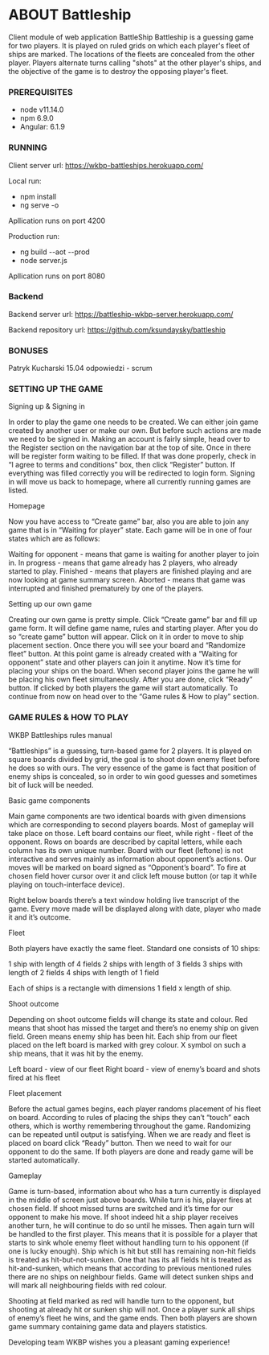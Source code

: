 # ABOUT Battleship

Client module of web application BattleShip
Battleship is a guessing game for two players. It is played on ruled grids on which each player's fleet of ships are marked.
The locations of the fleets are concealed from the other player. Players alternate turns calling "shots" at the other player's ships, 
and the objective of the game is to destroy the opposing player's fleet.


### PREREQUISITES

* node v11.14.0
* npm 6.9.0
* Angular: 6.1.9 
 
### RUNNING

Client server url: https://wkbp-battleships.herokuapp.com/

Local run: 
* npm install
* ng serve -o

Apllication runs on port 4200

Production run:
* ng build --aot --prod
* node server.js

 Apllication runs on port 8080

 ### Backend

 Backend server url: https://battleship-wkbp-server.herokuapp.com/
 
 Backend repository url: https://github.com/ksundaysky/battleship


### BONUSES
 
Patryk Kucharski 15.04 odpowiedzi - scrum

### SETTING UP THE GAME

Signing up & Signing in

In order to play the game one needs to be created. We can either join game created by another user or make our own. But before such actions are made we need to be signed in. Making an account is fairly simple, head over to the Register section on the navigation bar at the top of site. Once in there will be register form waiting to be filled. If that was done properly, check in “I agree to terms and conditions” box, then click “Register” button. If everything was filled correctly you will be redirected to login form. Signing in will move us back to homepage, where all currently running games are listed. 

Homepage

Now you have access to “Create game” bar, also you are able to join any game that is in “Waiting for player” state. Each game will be in one of four states which are as follows:

Waiting for opponent - means that game is waiting for another player to join in.
In progress - means that game already has 2 players, who already started to play.
Finished - means that players are finished playing and are now looking at game summary screen. 
Aborted - means that game was interrupted and finished prematurely by one of the players.

Setting up our own game

Creating our own game is pretty simple. Click “Create game” bar and fill up game form. It will define game name, rules and starting player. After you do so “create game” button will appear. Click on it in order to move to ship placement section. Once there you will see your board and “Randomize fleet” button. At this point game is already created with a “Waiting for opponent” state and other players can join it anytime. Now it’s time for placing your ships on the board. When second player joins the game he will be placing his own fleet simultaneously. After you are done, click “Ready” button. If clicked by both players the game will start automatically. To continue from now on head over to the “Game rules & How to play” section. 


### GAME RULES & HOW TO PLAY

WKBP Battleships rules manual

“Battleships” is a guessing, turn-based game for 2 players. It is played on square boards divided by grid, the goal is to shoot down enemy fleet before he does so with ours. The very essence of the game is fact that position of enemy ships is concealed, so in order to win good guesses and sometimes bit of luck will be needed. 

Basic game components

Main game components are two identical boards with given dimensions which are corresponding to second players boards. Most of gameplay will take place on those. Left board contains our fleet, while right - fleet of the opponent. Rows on boards are described by capital letters, while each column has its own unique number. Board with our fleet (leftone) is not interactive and serves mainly as information about opponent’s actions. Our moves will be marked on board signed as “Opponent’s board”. To fire at chosen field hover cursor over it and click left mouse button (or tap it while playing on touch-interface device). 


Right below boards there’s a text window holding live transcript of the game. Every move made will be displayed along with date, player who made it and it’s outcome. 

Fleet

Both players have exactly the same fleet. Standard one consists of 10 ships:

1 ship with length of 4 fields
2 ships with length of 3 fields
3 ships with length of 2 fields
4 ships with length of 1 field

Each of ships is a rectangle with dimensions 1 field x length of ship.

Shoot outcome

Depending on shoot outcome fields will change its state and colour. Red means that shoot has missed the target and there’s no enemy ship on given field. Green means enemy ship has been hit. Each ship from our fleet placed on the left board is marked with grey colour. X symbol on such a ship means, that it was hit by the enemy.

		

Left board - view of our fleet		      		Right board - view of enemy’s board and
                                                                                                 shots fired at his fleet 


Fleet placement

Before the actual games begins, each player randoms placement of his fleet on board. According to rules of placing the ships they can’t “touch” each others, which is worthy remembering throughout the game. Randomizing can be repeated until output is satisfying. When we are ready and fleet is placed on board click “Ready” button. Then we need to wait for our opponent to do the same. If both players are done and ready game will be started automatically. 

Gameplay

Game is turn-based, information about who has a turn currently is displayed in the middle of screen just above boards. While turn is his, player fires at chosen field. If shoot missed turns are switched and it’s time for our opponent to make his move. If shoot indeed hit a ship player receives another turn, he will continue to do so until he misses. Then again turn will be handled to the first player. This means that it is possible for a player that starts to sink whole enemy fleet without handling turn to his opponent (if one is lucky enough). Ship which is hit but still has remaining non-hit fields is treated as hit-but-not-sunken. One that has its all fields hit is treated as hit-and-sunken, which means that according to previous mentioned rules there are no ships on neighbour fields. Game will detect sunken ships and will mark all neighbouring fields with red colour.        
	           		

Shooting at field marked as red will handle turn to the opponent, but shooting at already hit or sunken ship will not. Once a player sunk all ships of enemy’s fleet he wins, and the game ends. Then both players are shown game summary containing game data and players statistics. 



Developing team WKBP wishes you a pleasant gaming experience!
